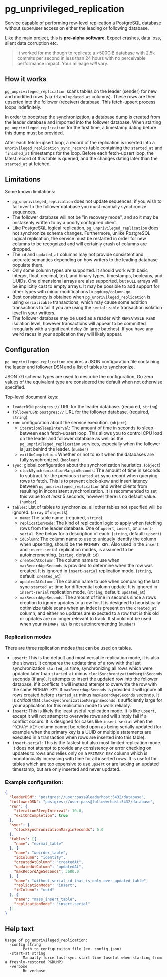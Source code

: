 # pg\_unprivileged\_replication

Service capable of performing row-level replication a PostgreSQL database without superuser access on either the
leading or following database.

Like the main project, this is **pre-alpha software**.
Expect crashes, data loss, silent data corruption etc.

> It worked for me though to replicate a &gt;500GiB database with 2.5k commits per second in less than 24 hours with no
> perceivable performance impact.
> Your mileage _will_ vary.

## How it works

`pg_unprivileged_replication` scans tables on the leader (sender) for new and modified rows (via `id` and `updated_at`
columns).
These rows are then upserted into the follower (receiver) database.
This fetch-upsert process loops indefinitely.

In order to bootstrap the synchronization, a database dump is created from the leader database and imported into the
follower database.
When starting `pg_unprivileged_replication` for the first time, a timestamp dating before this dump must be provided.

After each fetch-upsert loop, a record of the replication is inserted into a `unprivileged_replication_sync_records`
table containing the `started_at` and `finished_at` timestamps for the loop.
Before each fetch-upsert loop, the latest record of this table is queried, and the changes dating later than the
`started_at` at fetched.


## Limitations

Some known limitations:

- `pg_unprivileged_replication` does not update sequences, if you wish to fail over to the follower database you must
  manually synchronize sequences.
- The follower database will not be "in recovery mode", and so it may be mistakenly written to by a poorly configured
  client.
- Like PostgreSQL logical replication, `pg_unprivileged_replication` does not synchronize schema changes.
  Furthermore, unlike PostgreSQL logical replication, the service must be restarted in order for new columns to be
  recognized and will certainly crash of columns are dropped.
- The `id` and `updated_at` columns may not provide consistent and accurate semantics depending on how writers to the
  leading database populate them.
- Only some column types are supported.
  It should work with basic integer, float, decimal, text, and binary types, timestamps, booleans, and UUIDs.
  One dimensional arrays are also supported, but `NULL` arrays will be implicitly cast to empty arrays.
  It may be possible to add support for other types with minor modifications to `pgdump/column.go`.
- Best consistency is obtained when `pg_unprivileged_replication` is using `serializable` transactions, which may cause
  some addition transactions to fail if you are using the `serializable` transaction isolation level in your
  writters.
- The follower database may be used as a reader with `REPEATABLE READ` isolation level, however transactions will appear
  to be committed irregularly with a significant delay (in large batches).
  If you have any weird races in your application they will likely appear.

## Configuration

`pg_unprivileged_replication` requires a JSON configuration file containing the leader and follower DSN and a list of
tables to synchronize.

JSON 7.0 schema types are used to describe the configuration, Go zero values of the equivalent type are considered the
default when not otherwise specified.

Top-level document keys:
- `leaderDSN`: `postgres://` URL for the leader database. (required, `string`)
- `followerDSN`: `postgres://` URL for the follower database. (required, `string`)
- `run`: configuration about the service execution. (`object`)
  - `iterationSleepInterval`: The amount of time in seconds to sleep between each fetch-upsert loop.
     This allows you to control CPU load on the leader and follower database as well as the
     `pg_unprivileged_replication` services, especially when the follower is just behind the leader.
     (`number`)
  - `exitOnCompletion`: Whether or not to exit when the databases are fully synchronized. (`boolean`)
- `sync`: global configuration about the synchronization heuristics. (`object`)
  - `clockSynchronizationMarginSeconds`: The amount of time in seconds to subtract for the previous `started_at` sync
    record when querying rows to fetch.
    This is to prevent clock-skew and insert latency between `pg_unprivileged_replication` and writer clients from
    resulting in inconsistent synchronization.
    It is recommended to set this value to _at least_ 5 seconds, however there is no default value. (`number`)
- `tables`: List of tables to synchronize, all other tables not specified will be ignored. (`array` of `object`s)
  - `name`: The table name. (required, `string`)
  - `replicationMode`: The kind of replication logic to apply when fetching rows from the leader database.
    One of `upsert`, `insert`, or `insert-serial`.
    See below for a description of each. (`string`, default: `upsert`)
  - `idColumn`: The column name to use to uniquely identify the column when upserting, should be the `PRIMARY KEY`.
    Also used in the `insert` and `insert-serial` replication modes, is assumed to be autoincrementing.  (`string`,
    default: `id`)
  - `createdAtColumn`: The column name to use when `maxRecordAgeSeconds` is provided to determine when the row was
    created.
    It is ignored in `insert-serial` replication mode.  (`string`, default: `created_at`)
  - `updatedAtColumn`: The column name to use when comparing the last sync `started_at` time for differential column
    update.
    It is ignored in `insert-serial` replication mode. (`string`, default: `updated_at`)
  - `maxRecordAgeSeconds`: The amount of time in seconds since a rows creation to ignore updates to a row for.
    It is designed to heuristically optimizize table scans when an index is present on the `created_at` column, and
    either no updates are expected to a row that is this old or updates are no longer relevant to track.
    It should not be used when your `PRIMARY KEY` is not autoincrementing (`number`)

### Replication modes

There are three replication modes that can be used on tables.

- `upsert`: This is the default and most versatile replication mode, it is also the slowest.
  It compares the update time of a row with the last synchronization `started_at` time, synchronizing all rows which
  were updated later than `started_at` minus `clockSynchronizationMarginSeconds` seconds (if any).
  It attempts to insert the updated row into the follower database, if it conflicts it will instead attempt to overwrite
  the row with the same `PRIMARY KEY`.
  If `maxRecordAgeSeconds` is provided it will ignore all rows created before `started_at` minus `maxRecordAgeSeconds`
  seconds.
  It is _critical_ that `clockSynchronizationMarginSeconds` is sufficiently large for your application for this
  replication mode to work reliably.
- `insert`: This is likely the least useful replication mode.
  It is like `upsert`, except it will not attempt to overwrite rows and will simply fail if a conflict occurs.
  It is designed for cases like `insert-serial` when the `PRIMARY KEY` column cannot be relied upon as being serially
  updated (for example when the primary key is a UUID or multiple statements are executed in a transaction when rows are
  inserted into this table).
- `insert-serial`: This is the fastest but also most limited replication mode.
  It does not attempt to provide any consistency or error checking on updates to rows and relies only on a `PRIMARY KEY`
  column which is monotonically increasing with time for all inserted rows.
  It is useful for tables which are too expensive to use `upsert` or are lacking an updated timestamp, but are only
  inserted and never updated.

### Example configuration:

```json
{
  "leaderDSN": "postgres://user:pass@leaderhost:5432/database",
  "followerDSN": "postgres://user:pass@followerhost:5432/database",
  "run": {
    "iterationSleepInterval": 10.0,
    "exitOnCompletion": true
  },
  "sync": {
    "clockSynchronizationMarginSeconds": 5.0
  },
  "tables": [{
    "name": "normal_table"
  }, {
    "name": "weirder_table",
    "idColumn": "identity",
    "createdAtColumn": "createdAt",
    "updatedAtColumn": "updatedAt",
    "maxRecordAgeSeconds": 3600.0
  }, {
    "name": "without_serial_id_that_is_only_ever_updated_table",
    "replicationMode": "insert",
    "idColumn": "uuid"
  }, {
    "name": "mass_insert_table",
    "replicationMode": "insert-serial"
  }]
}
```

## Help text

```
Usage of pg_unprivileged_replication:
  -config string
    	Path to configuraiton file (ex. config.json)
  -start-at string
    	Manually force last-sync start time (useful when starting from a freshly-restored PGDUMP)
  -verbose
    	Be verbose
```
